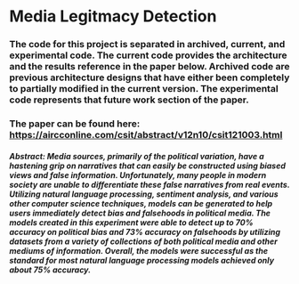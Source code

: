 # Media Legitmacy Detection
### The code for this project is separated in archived, current, and experimental code. The current code provides the architecture and the results reference in the paper below. Archived code are previous architecture designs that have either been completely to partially modified in the current version. The experimental code represents that future work section of the paper.
### The paper can be found here: https://aircconline.com/csit/abstract/v12n10/csit121003.html
##### Abstract: Media sources, primarily of the political variation, have a hastening grip on narratives that can easily be constructed using biased views and false information. Unfortunately, many people in modern society are unable to differentiate these false narratives from real events. Utilizing natural language processing, sentiment analysis, and various other computer science techniques, models can be generated to help users immediately detect bias and falsehoods in political media. The models created in this experiment were able to detect up to 70% accuracy on political bias and 73% accuracy on falsehoods by utilizing datasets from a variety of collections of both political media and other mediums of information. Overall, the models were successful as the standard for most natural language processing models achieved only about 75% accuracy.

